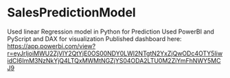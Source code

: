 # SalesPredictionModel

Used linear Regression model in Python for Prediction
Used PowerBI and PyScript and DAX for visualization
Published dashboard here:
https://app.powerbi.com/view?r=eyJrIjoiMWU2ZjVlY2QtYjE0OS00NDY0LWI2NTgtN2YxZjQwODc4OTY5IiwidCI6ImM3NzNkYjQ4LTQxMWMtNGZjYS04ODA2LTU0M2ZiYmFhNWY5MCJ9
